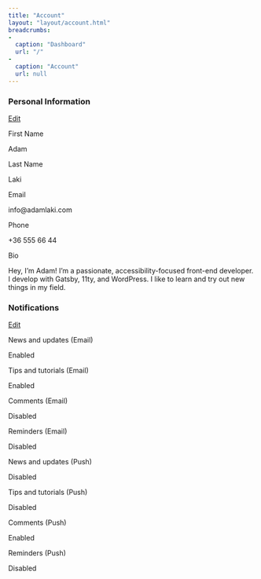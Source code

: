 ```yaml
---
title: "Account"
layout: "layout/account.html"
breadcrumbs:
-
  caption: "Dashboard"
  url: "/"
-
  caption: "Account"
  url: null
---
```


<div class="app-card app-card--info">
    <div class="app-card__header">
        <h3 class="app-card__title">Personal Information</h3>
        <a href="/account/profile/" class="btn btn--outline-primary btn--sm">Edit</a>
    </div>
    <div class="app-card__body">
        <div class="l-row l-row--column:md:2">
            <div class="data-group">
                <p class="data-group__title">First Name</p>
                <p class="data-group__content">Adam</p>
            </div>
            <div class="data-group">
                <p class="data-group__title">Last Name</p>
                <p class="data-group__content">Laki</p>
            </div>
            <div class="data-group">
                <p class="data-group__title">Email</p>
                <p class="data-group__content">info@adamlaki.com</p>
            </div>
            <div class="data-group">
                <p class="data-group__title">Phone</p>
                <p class="data-group__content">+36 555 66 44</p>
            </div>
            <div class="data-group">
                <p class="data-group__title">Bio</p>
                <p class="data-group__content">Hey, I’m Adam! I’m a passionate, accessibility-focused front-end developer. I develop with Gatsby, 11ty, and WordPress. I like to learn and try out new things in my field.</p>
            </div>
        </div>
    </div>
</div>

<div class="app-card app-card--info">
    <div class="app-card__header">
        <h3 class="app-card__title">Notifications</h3>
        <a href="/account/notifications/" class="btn btn--outline-primary btn--sm">Edit</a>
    </div>
    <div class="app-card__body">
        <div class="l-row l-row--column:md:2">
            <div class="data-group">
                <p class="data-group__title">News and updates (Email)</p>
                <p class="data-group__content">Enabled</p>
            </div>
            <div class="data-group">
                <p class="data-group__title">Tips and tutorials (Email)</p>
                <p class="data-group__content">Enabled</p>
            </div>
            <div class="data-group">
                <p class="data-group__title">Comments (Email)</p>
                <p class="data-group__content">Disabled</p>
            </div>
            <div class="data-group">
                <p class="data-group__title">Reminders (Email)</p>
                <p class="data-group__content">Disabled</p>
            </div>
            <div class="data-group">
                <p class="data-group__title">News and updates (Push)</p>
                <p class="data-group__content">Disabled</p>
            </div>
            <div class="data-group">
                <p class="data-group__title">Tips and tutorials (Push)</p>
                <p class="data-group__content">Disabled</p>
            </div>
            <div class="data-group">
                <p class="data-group__title">Comments (Push)</p>
                <p class="data-group__content">Enabled</p>
            </div>
            <div class="data-group">
                <p class="data-group__title">Reminders (Push)</p>
                <p class="data-group__content">Disabled</p>
            </div>
        </div>
    </div>
</div>
